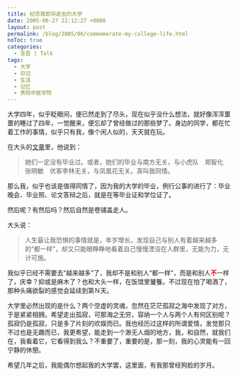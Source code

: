 ```yaml
---
title: 纪念我即将逝去的大学
date: 2005-06-27 22:12:27 +0800
layout: post
permalink: /blog/2005/06/commemorate-my-college-life.html
noToc: true
categories:
  - 言吾 | Talk
tags:
  - 大学
  - 日记
  - 生活
  - 记忆
  - 贵阳中医学院
---
```

大学四年，似乎眨眼间，便已然走到了尽头，现在似乎没什么想法，就好像浑浑噩噩的睡过了四年，一觉醒来，便忘却了曾经做过的那些梦了。身边的同学，都在忙着工作的事情，似乎只有我，像个闲人似的，天天就在玩。

在大头的[文章][1]里，他说到：

> 她们一定没有毕业过。或者，她们的毕业与南方无关，与小虎队　郑智化　张明敏　优客李林无关，与凤凰花无关。真叫我同情。

那么我，似乎也该是值得同情了，因为我的大学的毕业，例行公事的进行了：毕业晚会、毕业照、论文答辩之后，就是在等毕业证和学位证了。

然后呢？有然后吗？然后自然是卷铺盖走人。

<!--more-->

大头说：

> 人生最让我恐惧的事情就是，年岁增长，发现自己与别人有着越来越多的“都一样”，却又只能眼睁睁地看着自己慢慢湮没在人群里，无能为力，无计可施。

我似乎已经不需要去“越来越多”了，我却不是和别人“都一样”，而是和别人<span style="color: red">**不**</span>一样了，庆幸？抑或是麻木了？也和大头一样，在饭馆里饕餮。不过现在怕了喝酒了，那种头痛欲裂的感觉会延续到第Ｎ天。

大学里必然出现的是什么？两个空虚的灵魂，忽然在茫茫孤寂之海中发现了对方，于是紧紧相拥，希望走出孤寂，可那海之无穷，容纳一个人与两个人有何区别呢？孤寂仍是孤寂，只是多了片刻的欢娱而已。我也经历过这样的所谓爱情，发觉那只不过也是无趣而已，我更希望，能走到一个渺无人烟的地方，我，和自然，就我们在，我看着它，它看得到我么？不重要了，重要的是，那一刻，我的心灵能有一回宁静的休憩。

希望几年之后，我能偶尔想起我的大学罢，这里面，有我那曾经狗脸的岁月。

 [1]: http://www.bighead.cn/?p=129 "凤凰花开Liǎo：凤凰花又开Liǎo，可是那个城市连我的一张床都没有了。"